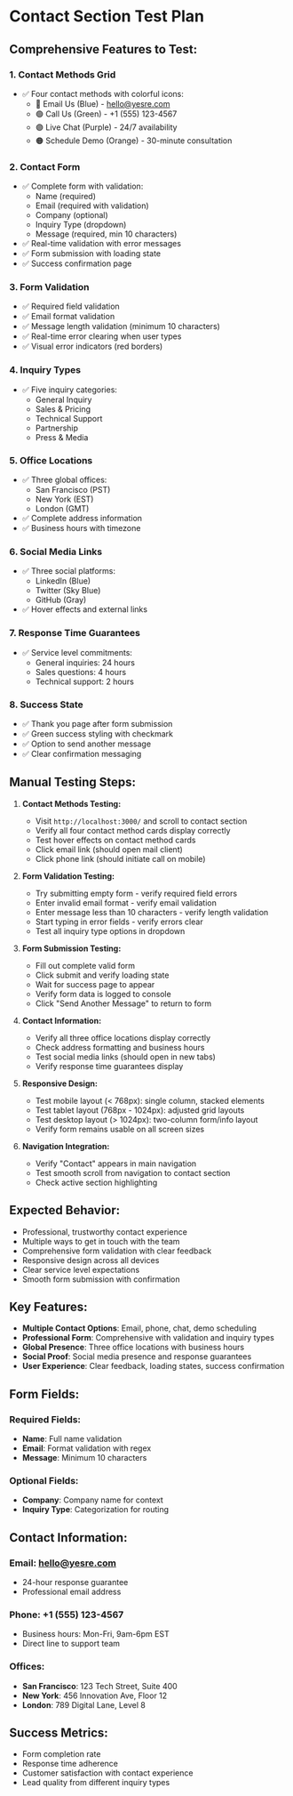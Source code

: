 # Contact Section Test Plan

## Comprehensive Features to Test:

### 1. **Contact Methods Grid**
- ✅ Four contact methods with colorful icons:
  - 🔵 Email Us (Blue) - hello@yesre.com
  - 🟢 Call Us (Green) - +1 (555) 123-4567
  - 🟣 Live Chat (Purple) - 24/7 availability
  - 🟠 Schedule Demo (Orange) - 30-minute consultation

### 2. **Contact Form**
- ✅ Complete form with validation:
  - Name (required)
  - Email (required with validation)
  - Company (optional)
  - Inquiry Type (dropdown)
  - Message (required, min 10 characters)
- ✅ Real-time validation with error messages
- ✅ Form submission with loading state
- ✅ Success confirmation page

### 3. **Form Validation**
- ✅ Required field validation
- ✅ Email format validation
- ✅ Message length validation (minimum 10 characters)
- ✅ Real-time error clearing when user types
- ✅ Visual error indicators (red borders)

### 4. **Inquiry Types**
- ✅ Five inquiry categories:
  - General Inquiry
  - Sales & Pricing
  - Technical Support
  - Partnership
  - Press & Media

### 5. **Office Locations**
- ✅ Three global offices:
  - San Francisco (PST)
  - New York (EST)
  - London (GMT)
- ✅ Complete address information
- ✅ Business hours with timezone

### 6. **Social Media Links**
- ✅ Three social platforms:
  - LinkedIn (Blue)
  - Twitter (Sky Blue)
  - GitHub (Gray)
- ✅ Hover effects and external links

### 7. **Response Time Guarantees**
- ✅ Service level commitments:
  - General inquiries: 24 hours
  - Sales questions: 4 hours
  - Technical support: 2 hours

### 8. **Success State**
- ✅ Thank you page after form submission
- ✅ Green success styling with checkmark
- ✅ Option to send another message
- ✅ Clear confirmation messaging

## Manual Testing Steps:

1. **Contact Methods Testing:**
   - Visit `http://localhost:3000/` and scroll to contact section
   - Verify all four contact method cards display correctly
   - Test hover effects on contact method cards
   - Click email link (should open mail client)
   - Click phone link (should initiate call on mobile)

2. **Form Validation Testing:**
   - Try submitting empty form - verify required field errors
   - Enter invalid email format - verify email validation
   - Enter message less than 10 characters - verify length validation
   - Start typing in error fields - verify errors clear
   - Test all inquiry type options in dropdown

3. **Form Submission Testing:**
   - Fill out complete valid form
   - Click submit and verify loading state
   - Wait for success page to appear
   - Verify form data is logged to console
   - Click "Send Another Message" to return to form

4. **Contact Information:**
   - Verify all three office locations display correctly
   - Check address formatting and business hours
   - Test social media links (should open in new tabs)
   - Verify response time guarantees display

5. **Responsive Design:**
   - Test mobile layout (< 768px): single column, stacked elements
   - Test tablet layout (768px - 1024px): adjusted grid layouts
   - Test desktop layout (> 1024px): two-column form/info layout
   - Verify form remains usable on all screen sizes

6. **Navigation Integration:**
   - Verify "Contact" appears in main navigation
   - Test smooth scroll from navigation to contact section
   - Check active section highlighting

## Expected Behavior:
- Professional, trustworthy contact experience
- Multiple ways to get in touch with the team
- Comprehensive form validation with clear feedback
- Responsive design across all devices
- Clear service level expectations
- Smooth form submission with confirmation

## Key Features:
- **Multiple Contact Options**: Email, phone, chat, demo scheduling
- **Professional Form**: Comprehensive with validation and inquiry types
- **Global Presence**: Three office locations with business hours
- **Social Proof**: Social media presence and response guarantees
- **User Experience**: Clear feedback, loading states, success confirmation

## Form Fields:
### Required Fields:
- **Name**: Full name validation
- **Email**: Format validation with regex
- **Message**: Minimum 10 characters

### Optional Fields:
- **Company**: Company name for context
- **Inquiry Type**: Categorization for routing

## Contact Information:
### Email: hello@yesre.com
- 24-hour response guarantee
- Professional email address

### Phone: +1 (555) 123-4567
- Business hours: Mon-Fri, 9am-6pm EST
- Direct line to support team

### Offices:
- **San Francisco**: 123 Tech Street, Suite 400
- **New York**: 456 Innovation Ave, Floor 12
- **London**: 789 Digital Lane, Level 8

## Success Metrics:
- Form completion rate
- Response time adherence
- Customer satisfaction with contact experience
- Lead quality from different inquiry types